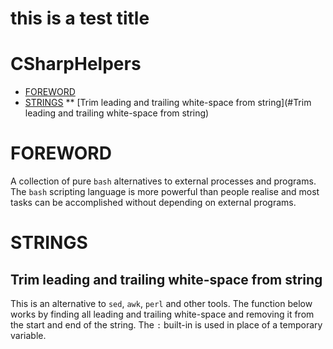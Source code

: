 this is a test title
====
# CSharpHelpers

* [FOREWORD](#foreword)
* [STRINGS](#strings)
 ** [Trim leading and trailing white-space from string](#Trim leading and trailing white-space from string)

# FOREWORD

A collection of pure `bash` alternatives to external processes and programs. The `bash` scripting language is more powerful than people realise and most tasks can be accomplished without depending on external programs.

# STRINGS

## Trim leading and trailing white-space from string

This is an alternative to `sed`, `awk`, `perl` and other tools. The
function below works by finding all leading and trailing white-space and
removing it from the start and end of the string. The `:` built-in is used in place of a temporary variable.
